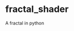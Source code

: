 # fractal_shader

<!--
#groups
Rendering

#languages
Python

#frames and libs
Pygame

-->

A fractal in python
